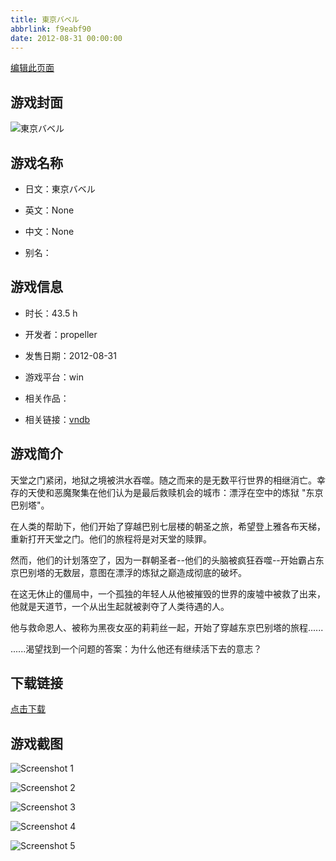 ```yaml
---
title: 東京バベル
abbrlink: f9eabf90
date: 2012-08-31 00:00:00
---
```

[编辑此页面](https://github.com/ACG-3/ADV3-source/blob/main/source/_posts/games/%E9%A1%98%E3%81%84%E3%81%AE%E6%AC%A0%E7%89%87%E3%81%A8%E7%99%BD%E9%8A%80%E3%81%AE%E5%A5%91%E7%B4%84%E8%80%85.md)

## 游戏封面

![東京バベル](https%3A//pan.timero.xyz/onedrive/img_lib_001/%E9%A1%98%E3%81%84%E3%81%AE%E6%AC%A0%E7%89%87%E3%81%A8%E7%99%BD%E9%8A%80%E3%81%AE%E5%A5%91%E7%B4%84%E8%80%85_cover.avif)


## 游戏名称

- 日文：東京バベル
- 英文：None
- 中文：None

- 别名：


## 游戏信息

- 时长：43.5 h
- 开发者：propeller
- 发售日期：2012-08-31
- 游戏平台：win
- 相关作品：

- 相关链接：[vndb](https://vndb.org/v9205)


## 游戏简介

天堂之门紧闭，地狱之境被洪水吞噬。随之而来的是无数平行世界的相继消亡。幸存的天使和恶魔聚集在他们认为是最后救赎机会的城市：漂浮在空中的炼狱 "东京巴别塔"。

在人类的帮助下，他们开始了穿越巴别七层楼的朝圣之旅，希望登上雅各布天梯，重新打开天堂之门。他们的旅程将是对天堂的赎罪。

然而，他们的计划落空了，因为一群朝圣者--他们的头脑被疯狂吞噬--开始霸占东京巴别塔的无数层，意图在漂浮的炼狱之巅造成彻底的破坏。

在这无休止的僵局中，一个孤独的年轻人从他被摧毁的世界的废墟中被救了出来，他就是天道节，一个从出生起就被剥夺了人类待遇的人。

他与救命恩人、被称为黑夜女巫的莉莉丝一起，开始了穿越东京巴别塔的旅程......

......渴望找到一个问题的答案：为什么他还有继续活下去的意志？




## 下载链接

[点击下载](https://pan.timero.xyz/onedrive/adv_lib_001/%E9%A1%98%E3%81%84%E3%81%AE%E6%AC%A0%E7%89%87%E3%81%A8%E7%99%BD%E9%8A%80%E3%81%AE%E5%A5%91%E7%B4%84%E8%80%85)


## 游戏截图


![Screenshot 1](https%3A//pan.timero.xyz/onedrive/img_lib_001/%E9%A1%98%E3%81%84%E3%81%AE%E6%AC%A0%E7%89%87%E3%81%A8%E7%99%BD%E9%8A%80%E3%81%AE%E5%A5%91%E7%B4%84%E8%80%85_Screenshot_1.avif)

![Screenshot 2](https%3A//pan.timero.xyz/onedrive/img_lib_001/%E9%A1%98%E3%81%84%E3%81%AE%E6%AC%A0%E7%89%87%E3%81%A8%E7%99%BD%E9%8A%80%E3%81%AE%E5%A5%91%E7%B4%84%E8%80%85_Screenshot_2.avif)

![Screenshot 3](https%3A//pan.timero.xyz/onedrive/img_lib_001/%E9%A1%98%E3%81%84%E3%81%AE%E6%AC%A0%E7%89%87%E3%81%A8%E7%99%BD%E9%8A%80%E3%81%AE%E5%A5%91%E7%B4%84%E8%80%85_Screenshot_3.avif)

![Screenshot 4](https%3A//pan.timero.xyz/onedrive/img_lib_001/%E9%A1%98%E3%81%84%E3%81%AE%E6%AC%A0%E7%89%87%E3%81%A8%E7%99%BD%E9%8A%80%E3%81%AE%E5%A5%91%E7%B4%84%E8%80%85_Screenshot_4.avif)

![Screenshot 5](https%3A//pan.timero.xyz/onedrive/img_lib_001/%E9%A1%98%E3%81%84%E3%81%AE%E6%AC%A0%E7%89%87%E3%81%A8%E7%99%BD%E9%8A%80%E3%81%AE%E5%A5%91%E7%B4%84%E8%80%85_Screenshot_5.avif)

